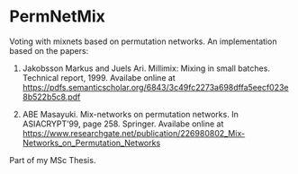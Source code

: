# PermNetMix
Voting with mixnets based on permutation networks. An implementation based on the papers:

1. Jakobsson Markus and Juels Ari. Millimix: Mixing in small batches. Technical report, 1999.
Availabe online at https://pdfs.semanticscholar.org/6843/3c49fc2273a698dffa5eecf023e8b522b5c8.pdf

2. ABE Masayuki. Mix-networks on permutation networks. In ASIACRYPT’99, page 258.
Springer.
Availabe online at https://www.researchgate.net/publication/226980802_Mix-Networks_on_Permutation_Networks

Part of my MSc Thesis.

